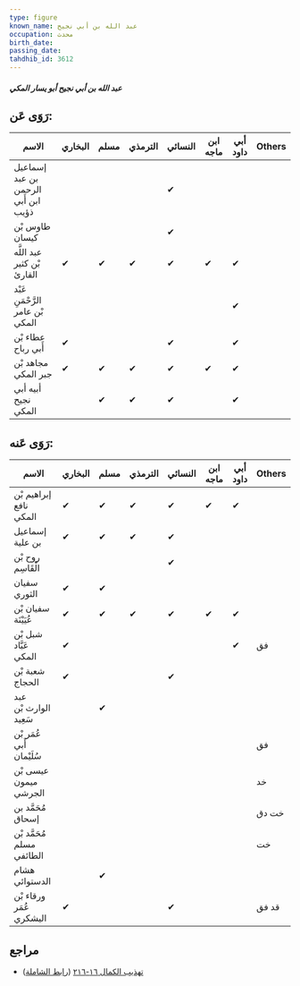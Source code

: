 ```yaml
---
type: figure
known_name: عبد الله بن أبي نجيح
occupation: محدث
birth_date:
passing_date:
tahdhib_id: 3612
---
```

##### عبد الله بن أبي نجيح أبو يسار المكي

## رَوَى عَن:
| الاسم                               | البخاري | مسلم | الترمذي | النسائي | ابن ماجه | أبي داود | Others |
| ----------------------------------- | ------- | ---- | ------- | ------- | -------- | -------- | ------ |
| إسماعيل بن عبد الرحمن ابن أَبي ذؤيب |         |      |         | ✔       |          |          |        |
| طاوس بْن كيسان                      |         |      |         | ✔       |          |          |        |
| عبد اللَّه بْن كثير القارئ          | ✔       | ✔    | ✔       | ✔       | ✔        | ✔        |        |
| عَبْد الرَّحْمَنِ بْن عامر المكي    |         |      |         |         |          | ✔        |        |
| عطاء بْن أَبي رباح                  | ✔       |      |         | ✔       |          | ✔        |        |
| مجاهد بْن جبر المكي                 | ✔       | ✔    | ✔       | ✔       | ✔        | ✔        |        |
| أبيه أبي نجيح المكي                 |         | ✔    | ✔       | ✔       |          | ✔        |        |
## رَوَى عَنه:
| الاسم                     | البخاري | مسلم | الترمذي | النسائي | ابن ماجه | أبي داود | Others |
| ------------------------- | ------- | ---- | ------- | ------- | -------- | -------- | ------ |
| إبراهيم بْن نافع المكي    | ✔       | ✔    | ✔       | ✔       | ✔        | ✔        |        |
| إسماعيل بن علية           | ✔       | ✔    | ✔       | ✔       |          |          |        |
| روح بْن الْقَاسِم         |         |      |         | ✔       |          |          |        |
| سفيان الثوري              | ✔       | ✔    |         |         |          |          |        |
| سفيان بْن عُيَيْنَة       | ✔       | ✔    | ✔       | ✔       | ✔        | ✔        |        |
| شبل بْن عَبَّاد المكي     | ✔       |      |         |         |          | ✔        | فق     |
| شعبة بْن الحجاج           | ✔       |      |         | ✔       |          |          |        |
| عبد الوارث بْن سَعِيد     |         | ✔    |         |         |          |          |        |
| عُمَر بْن أَبي سُلَيْمان  |         |      |         |         |          |          | فق     |
| عيسى بْن ميمون الجرشي     |         |      |         |         |          |          | خد     |
| مُحَمَّد بن إسحاق         |         |      |         |         |          |          | خت دق  |
| مُحَمَّد بْن مسلم الطائفي |         |      |         |         |          |          | خت     |
| هشام الدستوائي            |         | ✔    |         |         |          |          |        |
| ورقاء بْن عُمَر اليشكري   | ✔       |      |         | ✔       |          |          | قد فق  |
## مراجع
- [تهذيب الكمال ١٦-٢١٦](obsidian://open?vault=Tahdhib-al-Kamal&file=Figures/٣٦١٢-عبد%20الله%20بن%20أبي%20نجيح%20أبو%20يسار%20المكي) ([رابط الشاملة](https://shamela.ws/book/3722/8209))